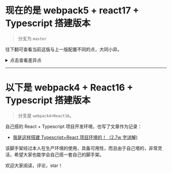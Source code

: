 # 现在的是 webpack5 + react17 + Typescript 搭建版本

> 分支为 `master`

往下翻可查看当前这版与上一版配置不同的点，大同小异。

<details>
<summary>点击查看差异点</summary>

## ESLint 和 Prettier 的冲突

之前是只下载 [eslint-config-prettier](https://github.com/prettier/eslint-config-prettier) 这个插件，并在 `.eslintrc.js` 中的配置如下：

```js
{
  extends: [
    // other configs ...
    'prettier',
    'prettier/@typescript-eslint',
    'prettier/react',
    'prettier/unicorn',
  ]
}
```

但根据[官方推荐](https://github.com/prettier/eslint-plugin-prettier#recommended-configuration)配置方法，既需要下载 [eslint-config-prettier](https://github.com/prettier/eslint-config-prettier) 也需要下载 [eslint-plugin-prettier](https://github.com/prettier/eslint-plugin-prettier)，然后配置更简洁了：

```js
{
  extends: [
    // other extends ...
    'plugin:prettier/recommended',
  ],
  plugins: [
    // other plugins,
    'prettier'
  ],
}
```

## husky 版本注意

上一个版本使用的是 `husky@4` 版本，这个版本仍然选择使用该版本，`husky@5` 有点问题，不好用，大家安装的时候注意，当然你也可以好好研究下最新版。

## 路径定义文件

在上一个版本中，我们是通过 `path.resolve(__dirname, '../')` 拿到项目根路径，然后使用的时候比如：

```js
{
  entry: {
    app: resolve(PROJECT_PATH, './src/index.tsx'),
  },
}
```

现在独立出了一个专门导出路径的文件 `paths.js` ：

```js
const path = require('path');
const fs = require('fs');

// Get the working directory of the file executed by node
const appDirectory = fs.realpathSync(process.cwd());

/**
 * Resolve absolute path from relative path
 * @param {string} relativePath relative path
 */
function resolveApp(relativePath) {
  return path.resolve(appDirectory, relativePath);
}

// Default module extension
const moduleFileExtensions = ['ts', 'tsx', 'js', 'jsx'];

/**
 * Resolve module path
 * @param {function} resolveFn resolve function
 * @param {string} filePath file path
 */
function resolveModule(resolveFn, filePath) {
  // Check if the file exists
  const extension = moduleFileExtensions.find((ex) => fs.existsSync(resolveFn(`${filePath}.${ex}`)));

  if (extension) {
    return resolveFn(`${filePath}.${extension}`);
  }
  return resolveFn(`${filePath}.ts`); // default is .ts
}

module.exports = {
  appBuild: resolveApp('build'),
  appPublic: resolveApp('public'),
  appIndex: resolveModule(resolveApp, 'src/index'), // Package entry path
  appHtml: resolveApp('public/index.html'),
  appNodeModules: resolveApp('node_modules'), // node_modules path
  appSrc: resolveApp('src'),
  appSrcComponents: resolveApp('src/components'),
  appSrcUtils: resolveApp('src/utils'),
  appProxySetup: resolveModule(resolveApp, 'src/setProxy'),
  appPackageJson: resolveApp('package.json'),
  appTsConfig: resolveApp('tsconfig.json'),
  moduleFileExtensions,
};
```

## 环境变量文件

之前的环境变量定义在`constants.js` 中，现在我独立出了一个文件 `env.js` ：

```js
const isDevelopment = process.env.NODE_ENV !== 'production';
const isProduction = process.env.NODE_ENV === 'production';

module.exports = {
  isDevelopment,
  isProduction,
};
```

## 一些常用的变量配置文件

类似 `constants.js` 文件，现在更改为了 `conf.js` ，配置有稍许的不同：

```js
const path = require('path');

const PROJECT_PATH = path.resolve(__dirname, '../');
const PROJECT_NAME = path.parse(PROJECT_PATH).name;

// Dev server host and port
const SERVER_HOST = 'localhost';
const SERVER_PORT = 9000;

// Whether to enable bundle package analysis
const shouldOpenAnalyzer = false;
const ANALYZER_HOST = 'localhost';
const ANALYZER_PORT = '8888';

// Resource size limit
const imageInlineSizeLimit = 4 * 1024;

module.exports = {
  PROJECT_PATH,
  PROJECT_NAME,
  SERVER_HOST,
  SERVER_PORT,
  shouldOpenAnalyzer,
  ANALYZER_HOST,
  ANALYZER_PORT,
  imageInlineSizeLimit,
};
```

## 自定义 `webpack-dev-server` 启动服务

上一个版本中我们没对 `webpack-dev-server` 做任何处理，就一些简单的配置，但是这个版本中，我们实现了两个主要功能：

- 自定义控制台输出，更美观、直观。
- 当前端口占用，自动 port + 1 。

这部分实现就是 `scripts/server` 下的文件们实现的，有兴趣简单看看，不难。

另外，现在脚本执行命令就可以写为：

```sh
"scripts": {
  "start": "cross-env NODE_ENV=development node scripts/server",
},
```

## devtool 配置变化

这个版本中，为了使用错误日志遮罩插件 [error-overlay-webpack-plugin](https://github.com/smooth-code/error-overlay-webpack-plugin)，开环境下的 devtool 设为了 `cheap-module-source-map`，生产环境下原来是 `'none'`，现在应该改为 `false`。

## less 不再默认支持

上一个版本我们默认支持 `less` 和 `sass` ，因为两者配置太过于类似，出于我自己的习惯，这个版本我只配置了 `sass`，有兴趣的，参考下也能把 `less` 加上。

## postcss 配置变化

如下：

```js
{
  loader: 'postcss-loader',
  options: {
    postcssOptions: {
      plugins: [
        require('postcss-flexbugs-fixes'),
        isProduction && [
          'postcss-preset-env',
          {
            autoprefixer: {
              grid: true,
              flexbox: 'no-2009',
            },
            stage: 3,
          },
        ],
      ].filter(Boolean),
    },
  },
},
```

## 图片和字体文件处理

之前使用 `file-loader` ，但是 `webpack5` 现在已默认内置资源模块，根据官方配置，现在可以改为以下配置方式，不再需要安装额外插件：

```js
module.exports = {
  output: {
    // ...
    assetModuleFilename: 'images/[name].[contenthash:8].[ext]',
  },
  // other...
  module: {
    rules: [
      // other...
      {
        test: [/\.bmp$/, /\.gif$/, /\.jpe?g$/, /\.png$/],
        type: 'asset',
        parser: {
          dataUrlCondition: {
            maxSize: 4 * 1024,
          },
        },
      },
      {
        test: /\.(eot|svg|ttf|woff|woff2?)$/,
        type: 'asset/resource',
      },
    ]
  },
  plugins: [//...],
}
```

## public 下资源复制问题

之前版本中 `html-webpack-plugin` 这个插件是不会自动打包 `index.hmtl` 文件的，但是这个版本它会在打包的时候（生产环境下会压缩）将 `index.html` 输出到 `build` 中，那我们使用 `copy-webpack-plugin` 插件时，需要将 `index.html` 忽视：

```js
new CopyPlugin({
  patterns: [
    {
      context: paths.appPublic,
      from: '*',
      to: paths.appBuild,
      toType: 'dir',
      globOptions: {
        dot: true,
        gitignore: true,
        ignore: ['**/index.html'],
      },
    },
  ],
}),
```

## 使用默认缓存

之前我们通过使用插件 `hard-source-webpack-plugin` 实现缓存，大大加快二次编译速度，但是我实际在使用过程中，该插件还是会造成一些问题，控制台一堆报红。

万幸的是 `webpack5` 现在默认支持缓存，我们只需要以下配置即可：

```js
module.exports = {
  //...
  cache: {
    type: 'filesystem',
    buildDependencies: {
      config: [__filename],
    },
  },
  //...
};
```

## css 代码压缩

之前使用的是 `optimize-css-assets-webpack-plugin` 来对 css 文件进行压缩，现在推荐使用 [css-minimizer-webpack-plugin](https://webpack.docschina.org/plugins/css-minimizer-webpack-plugin/#root)。

</details>

<hr>

# 以下是 webpack4 + React16 + Typescript 搭建版本

> 分支是 `webpack4+React16`。

自己搭的 React + Typescript 项目开发环境，也写了文章作为记录：

- [我是这样搭建 Typescript+React 项目环境的！（2.7w 字详解)](https://github.com/vortesnail/blog/issues/14)

该脚手架经过本人在生产环境的使用，具备可用性，而且由于自己塔的，非常灵活，希望大家也能学会自己搭一套自己的脚手架。

欢迎大家阅读，评论，star！
